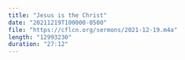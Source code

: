 ```yaml
---
title: "Jesus is the Christ"
date: "20211219T100000-0500"
file: "https://cflcn.org/sermons/2021-12-19.m4a"
length: "12993230"
duration: "27:12"
---
```

